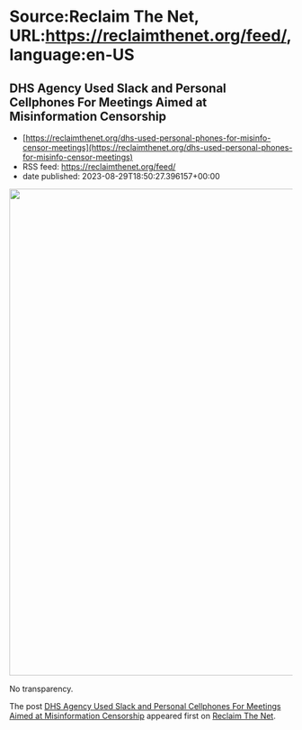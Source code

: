 # Source:Reclaim The Net, URL:https://reclaimthenet.org/feed/, language:en-US

## DHS Agency Used Slack and Personal Cellphones For Meetings Aimed at Misinformation Censorship
 - [https://reclaimthenet.org/dhs-used-personal-phones-for-misinfo-censor-meetings](https://reclaimthenet.org/dhs-used-personal-phones-for-misinfo-censor-meetings)
 - RSS feed: https://reclaimthenet.org/feed/
 - date published: 2023-08-29T18:50:27.396157+00:00

<a href="https://reclaimthenet.org/dhs-used-personal-phones-for-misinfo-censor-meetings" rel="nofollow" title="DHS Agency Used Slack and Personal Cellphones For Meetings Aimed at Misinformation Censorship"><img alt="" class="webfeedsFeaturedVisual wp-post-image" height="864" src="https://reclaimthenet.org/wp-content/uploads/2023/08/mayorkas-98.jpg" style="display: block; margin: auto; margin-bottom: 15px;" width="1536" /></a><p>No transparency.</p>
<p>The post <a href="https://reclaimthenet.org/dhs-used-personal-phones-for-misinfo-censor-meetings" rel="nofollow">DHS Agency Used Slack and Personal Cellphones For Meetings Aimed at Misinformation Censorship</a> appeared first on <a href="https://reclaimthenet.org" rel="nofollow">Reclaim The Net</a>.</p>

